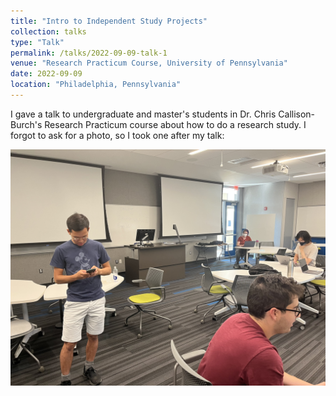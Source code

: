 ```yaml
---
title: "Intro to Independent Study Projects"
collection: talks
type: "Talk"
permalink: /talks/2022-09-09-talk-1
venue: "Research Practicum Course, University of Pennsylvania"
date: 2022-09-09
location: "Philadelphia, Pennsylvania"
---
```


I gave a talk to undergraduate and master's students in Dr. Chris Callison-Burch's Research Practicum course about how to do a research study.
I forgot to ask for a photo, so I took one after my talk:

![image](/images/2022-09-09-talk-1.jpeg)
